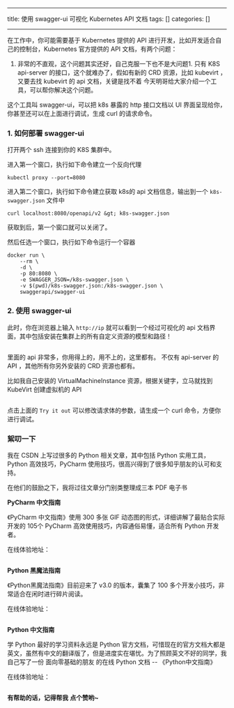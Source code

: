 
--- 
title:  使用 swagger-ui 可视化 Kubernetes API 文档 
tags: []
categories: [] 

---
在工作中，你可能需要基于 Kubernetes 提供的 API 进行开发，比如开发适合自己的控制台，Kubernetes 官方提供的 API 文档，有两个问题：
1. 非常的不直观，这个问题其实还好，自己克服一下也不是大问题1. 只有 K8S api-server 的接口，这个就难办了，假如有新的 CRD 资源，比如 kubevirt ，又要去找 kubevirt 的 api 文档，关键是找不着
今天明哥给大家介绍一个工具，可以帮你解决这个问题。

这个工具叫 swagger-ui，可以把 k8s 暴露的 http 接口文档以 UI 界面呈现给你，你甚至还可以在上面进行调试，生成 curl 的请求命令。

### 1. 如何部署 swagger-ui

打开两个 ssh 连接到你的 K8S 集群中。

进入第一个窗口，执行如下命令建立一个反向代理

```
kubectl proxy --port=8080
```

进入第二个窗口，执行如下命令建立获取 k8s的 api 文档信息，输出到一个 `k8s-swagger.json` 文件中

```
curl localhost:8080/openapi/v2 &gt; k8s-swagger.json
```

获取到后，第一个窗口就可以关闭了。

然后任选一个窗口，执行如下命令运行一个容器

```
docker run \
    --rm \
    -d \
    -p 80:8080 \
    -e SWAGGER_JSON=/k8s-swagger.json \
    -v $(pwd)/k8s-swagger.json:/k8s-swagger.json \
    swaggerapi/swagger-ui
```

### 2. 使用 swagger-ui

此时，你在浏览器上输入 `http://ip` 就可以看到一个经过可视化的 api 文档界面，其中包括安装在集群上的所有自定义资源的模型和路径！

<img src="https://img-blog.csdnimg.cn/20211028075216878.png" alt="">

里面的 api 非常多，你用得上的，用不上的，这里都有。 不仅有 api-server 的 API ，​其他所有你另外安装的 CRD 资源也都有。

比如我自己安装的 VirtualMachineInstance 资源，根据关键字，立马就找到 KubeVirt 创建虚拟机的 API 

<img src="https://img-blog.csdnimg.cn/20211028075217179.png" alt="">

点击上面的 `Try it out` 可以修改请求体的参数，请生成一个 curl 命令，方便你进行调试。

### 絮叨一下

我在 CSDN 上写过很多的 Python 相关文章，其中包括 Python 实用工具，Python 高效技巧，PyCharm 使用技巧，很高兴得到了很多知乎朋友的认可和支持。

在他们的鼓励之下，我将过往文章分门别类整理成三本 PDF 电子书

**PyCharm 中文指南**

《PyCharm 中文指南》使用 300 多张 GIF 动态图的形式，详细讲解了最贴合实际开发的 105个 PyCharm 高效使用技巧，内容通俗易懂，适合所有 Python 开发者。

在线体验地址：

<img src="https://img-blog.csdnimg.cn/20211028075217462.png" alt="">

**Python 黑魔法指南**

《Python黑魔法指南》目前迎来了 v3.0 的版本，囊集了 100 多个开发小技巧，非常适合在闲时进行碎片阅读。

在线体验地址：

<img src="https://img-blog.csdnimg.cn/20211028075217667.png" alt="">

**Python 中文指南**

学 Python 最好的学习资料永远是 Python 官方文档，可惜现在的官方文档大都是英文，虽然有中文的翻译版了，但是进度实在堪忧。为了照顾英文不好的同学，我自己写了一份 面向零基础的朋友 的在线 Python 文档 -- 《Python中文指南》

在线体验地址：

<img src="https://img-blog.csdnimg.cn/20211028075217936.png" alt="">

**有帮助的话，记得帮我**  **点个赞哟~**
